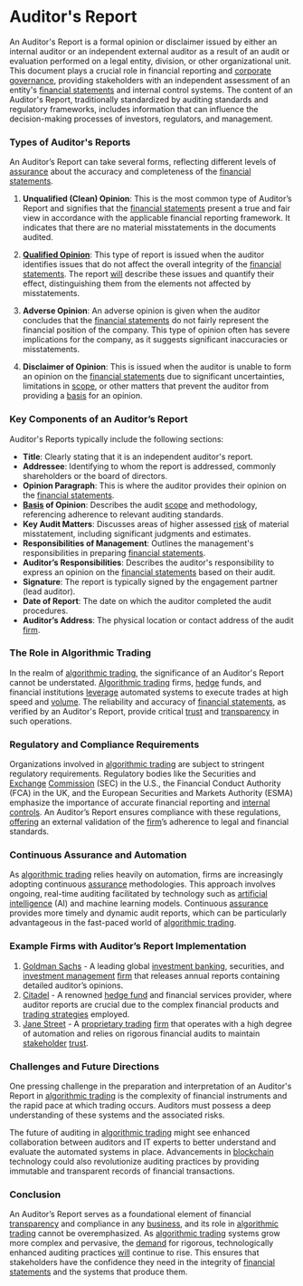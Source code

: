 # Auditor's Report

An Auditor's Report is a formal opinion or disclaimer issued by either an internal auditor or an independent external auditor as a result of an audit or evaluation performed on a legal entity, division, or other organizational unit. This document plays a crucial role in financial reporting and [corporate governance](../c/corporate_governance.md), providing stakeholders with an independent assessment of an entity's [financial statements](../f/financial_statements.md) and internal control systems. The content of an Auditor's Report, traditionally standardized by auditing standards and regulatory frameworks, includes information that can influence the decision-making processes of investors, regulators, and management.

### Types of Auditor's Reports

An Auditor’s Report can take several forms, reflecting different levels of [assurance](../a/assurance.md) about the accuracy and completeness of the [financial statements](../f/financial_statements.md).

1. **Unqualified (Clean) Opinion**: This is the most common type of Auditor’s Report and signifies that the [financial statements](../f/financial_statements.md) present a true and fair view in accordance with the applicable financial reporting framework. It indicates that there are no material misstatements in the documents audited.

2. **[Qualified Opinion](../q/qualified_opinion.md)**: This type of report is issued when the auditor identifies issues that do not affect the overall integrity of the [financial statements](../f/financial_statements.md). The report [will](../w/will.md) describe these issues and quantify their effect, distinguishing them from the elements not affected by misstatements.

3. **Adverse Opinion**: An adverse opinion is given when the auditor concludes that the [financial statements](../f/financial_statements.md) do not fairly represent the financial position of the company. This type of opinion often has severe implications for the company, as it suggests significant inaccuracies or misstatements.

4. **Disclaimer of Opinion**: This is issued when the auditor is unable to form an opinion on the [financial statements](../f/financial_statements.md) due to significant uncertainties, limitations in [scope](../s/scope.md), or other matters that prevent the auditor from providing a [basis](../b/basis.md) for an opinion.

### Key Components of an Auditor’s Report

Auditor's Reports typically include the following sections:

- **Title**: Clearly stating that it is an independent auditor's report.
- **Addressee**: Identifying to whom the report is addressed, commonly shareholders or the board of directors.
- **Opinion Paragraph**: This is where the auditor provides their opinion on the [financial statements](../f/financial_statements.md).
- **[Basis](../b/basis.md) of Opinion**: Describes the audit [scope](../s/scope.md) and methodology, referencing adherence to relevant auditing standards.
- **Key Audit Matters**: Discusses areas of higher assessed [risk](../r/risk.md) of material misstatement, including significant judgments and estimates.
- **Responsibilities of Management**: Outlines the management's responsibilities in preparing [financial statements](../f/financial_statements.md).
- **Auditor’s Responsibilities**: Describes the auditor's responsibility to express an opinion on the [financial statements](../f/financial_statements.md) based on their audit.
- **Signature**: The report is typically signed by the engagement partner (lead auditor).
- **Date of Report**: The date on which the auditor completed the audit procedures.
- **Auditor’s Address**: The physical location or contact address of the audit [firm](../f/firm.md).

### The Role in Algorithmic Trading

In the realm of [algorithmic trading](../a/accountability.md), the significance of an Auditor's Report cannot be understated. [Algorithmic trading](../a/accountability.md) firms, [hedge](../h/hedge.md) funds, and financial institutions [leverage](../l/leverage.md) automated systems to execute trades at high speed and [volume](../v/volume.md). The reliability and accuracy of [financial statements](../f/financial_statements.md), as verified by an Auditor's Report, provide critical [trust](../t/trust.md) and [transparency](../t/transparency.md) in such operations.

### Regulatory and Compliance Requirements

Organizations involved in [algorithmic trading](../a/accountability.md) are subject to stringent regulatory requirements. Regulatory bodies like the Securities and [Exchange](../e/exchange.md) [Commission](../c/commission.md) (SEC) in the U.S., the Financial Conduct Authority (FCA) in the UK, and the European Securities and Markets Authority (ESMA) emphasize the importance of accurate financial reporting and [internal controls](../i/internal_controls.md). An Auditor’s Report ensures compliance with these regulations, [offering](../o/offering.md) an external validation of the [firm](../f/firm.md)’s adherence to legal and financial standards.

### Continuous Assurance and Automation

As [algorithmic trading](../a/accountability.md) relies heavily on automation, firms are increasingly adopting continuous [assurance](../a/assurance.md) methodologies. This approach involves ongoing, real-time auditing facilitated by technology such as [artificial intelligence](../a/artificial_intelligence_in_trading.md) (AI) and machine learning models. Continuous [assurance](../a/assurance.md) provides more timely and dynamic audit reports, which can be particularly advantageous in the fast-paced world of [algorithmic trading](../a/accountability.md).

### Example Firms with Auditor’s Report Implementation

1. [Goldman Sachs](https://www.goldmansachs.com) - A leading global [investment banking](../i/investment_banking.md), securities, and [investment management](../i/investment_management.md) [firm](../f/firm.md) that releases annual reports containing detailed auditor’s opinions.
2. [Citadel](https://www.citadel.com) - A renowned [hedge fund](../h/hedge_fund.md) and financial services provider, where auditor reports are crucial due to the complex financial products and [trading strategies](../t/trading_strategies.md) employed.
3. [Jane Street](https://www.janestreet.com) - A [proprietary trading](../p/proprietary_trading.md) [firm](../f/firm.md) that operates with a high degree of automation and relies on rigorous financial audits to maintain [stakeholder](../s/stakeholder.md) [trust](../t/trust.md).

### Challenges and Future Directions

One pressing challenge in the preparation and interpretation of an Auditor's Report in [algorithmic trading](../a/accountability.md) is the complexity of financial instruments and the rapid pace at which trading occurs. Auditors must possess a deep understanding of these systems and the associated risks. 

The future of auditing in [algorithmic trading](../a/accountability.md) might see enhanced collaboration between auditors and IT experts to better understand and evaluate the automated systems in place. Advancements in [blockchain](../b/blockchain_in_trading.md) technology could also revolutionize auditing practices by providing immutable and transparent records of financial transactions.

### Conclusion

An Auditor’s Report serves as a foundational element of financial [transparency](../t/transparency.md) and compliance in any [business](../b/business.md), and its role in [algorithmic trading](../a/accountability.md) cannot be overemphasized. As [algorithmic trading](../a/accountability.md) systems grow more complex and pervasive, the [demand](../d/demand.md) for rigorous, technologically enhanced auditing practices [will](../w/will.md) continue to rise. This ensures that stakeholders have the confidence they need in the integrity of [financial statements](../f/financial_statements.md) and the systems that produce them.